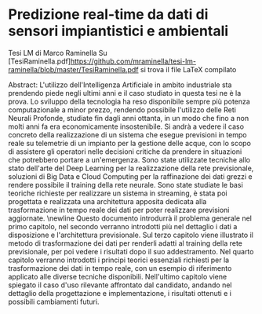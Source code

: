# Predizione real-time da dati di sensori impiantistici e ambientali
Tesi LM di Marco Raminella
Su [TesiRaminella.pdf]https://github.com/mraminella/tesi-lm-raminella/blob/master/TesiRaminella.pdf si trova il file LaTeX compilato

Abstract:
L'utilizzo dell'Intelligenza Artificiale in ambito industriale sta prendendo piede negli ultimi anni e il caso studiato in questa tesi ne è la prova. Lo sviluppo della tecnologia ha reso disponibile sempre più potenza computazionale a minor prezzo, rendendo possibile l'utilizzo delle Reti Neurali Profonde, studiate fin dagli anni ottanta, in un modo che fino a non molti anni fa era economicamente insostenibile. Si andrà a vedere il caso concreto della realizzazione di un sistema che esegue previsioni in tempo reale su telemetrie di un impianto per la gestione delle acque, con lo scopo di assistere gli operatori nelle decisioni critiche da prendere in situazioni che potrebbero portare a un'emergenza. Sono state utilizzate tecniche allo stato dell'arte del Deep Learning per la realizzazione della rete previsionale, soluzioni di Big Data e Cloud Computing per la raffinazione dei dati grezzi e rendere possibile il training della rete neurale. Sono state studiate le basi teoriche richieste per realizzare un sistema in streaming, è stata poi progettata e realizzata una architettura apposita dedicata alla trasformazione in tempo reale dei dati per poter realizzare previsioni aggiornate.  \newline Questo documento introdurrà il problema generale nel primo capitolo, nel secondo verranno introdotti più nel dettaglio i dati a disposizione e l'architettura previsionale. Sul terzo capitolo viene illustrato il metodo di trasformazione dei dati per renderli adatti al training della rete previsionale, per poi vedere i risultati dopo il suo addestramento. Nel quarto capitolo verranno introdotti i principi teorici essenziali richiesti per la trasformazione dei dati in tempo reale, con un esempio di riferimento applicato alle diverse tecniche disponibili. Nell'ultimo capitolo viene spiegato il caso d'uso rilevante affrontato dal candidato, andando nel dettaglio della progettazione e implementazione, i risultati ottenuti e i possibili cambiamenti futuri.
